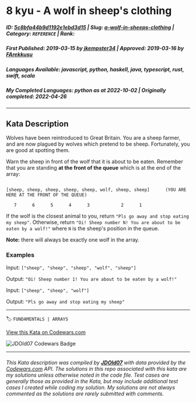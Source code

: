# 8 kyu - A wolf in sheep's clothing

##### **ID**: [5c8bfa44b9d1192e1ebd3d15](https://www.codewars.com/kata/5c8bfa44b9d1192e1ebd3d15) | **Slug**: [a-wolf-in-sheeps-clothing](https://www.codewars.com/kata/5c8bfa44b9d1192e1ebd3d15) | **Category**: `REFERENCE` | **Rank**: <span style="color:white">8 kyu</span>

##### **First Published**: 2019-03-15 ***by*** [jkempster34](https://www.codewars.com/users/jkempster34) | **Approved**: 2019-03-16 ***by*** [FArekkusu](https://www.codewars.com/users/FArekkusu)

##### **Languages Available**: javascript, python, haskell, java, typescript, rust, swift, scala

##### **My Completed Languages**: python ***as at*** 2022-10-02 | **Originally completed**: 2022-04-26

---

## Kata Description


Wolves have been reintroduced to Great Britain. You are a sheep farmer, and are now plagued by wolves which pretend to be sheep. Fortunately, you are good at spotting them. 



Warn the sheep in front of the wolf that it is about to be eaten. Remember that you are standing **at the front of the queue** which is at the end of the array:



```

[sheep, sheep, sheep, sheep, sheep, wolf, sheep, sheep]      (YOU ARE HERE AT THE FRONT OF THE QUEUE)

   7      6      5      4      3            2      1

```



If the wolf is the closest animal to you, return `"Pls go away and stop eating my sheep"`. Otherwise, return `"Oi! Sheep number N! You are about to be eaten by a wolf!"` where `N` is the sheep's position in the queue.



**Note:** there will always be exactly one wolf in the array.



### Examples



Input: `["sheep", "sheep", "sheep", "wolf", "sheep"]`  

Output: `"Oi! Sheep number 1! You are about to be eaten by a wolf!"`



Input: `["sheep", "sheep", "wolf"]`  

Output: `"Pls go away and stop eating my sheep"`

---


🏷 `FUNDAMENTALS | ARRAYS`


[View this Kata on Codewars.com](https://www.codewars.com/kata/5c8bfa44b9d1192e1ebd3d15)

![](https://www.codewars.com/users/jdold07/badges/large "JDOld07 Codewars Badge")

---

###### *This Kata description was compiled by [**JDOld07**](https://tpstech.dev) with data provided by the [Codewars.com](https://www.codewars.com) API.  The solutions in this repo associated with this kata are my solutions unless otherwise noted in the code file.  Test cases are generally those as provided in the Kata, but may include additional test cases I created while coding my solution.  My solutions are not always commented as the solutions are rarely submitted with comments.*
